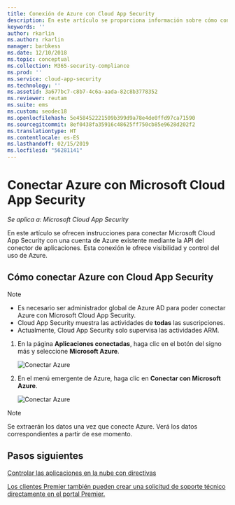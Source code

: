 ```yaml
---
title: Conexión de Azure con Cloud App Security
description: En este artículo se proporciona información sobre cómo conectar Azure con Cloud App Security mediante el conector de API para la visibilidad y el control del uso.
keywords: ''
author: rkarlin
ms.author: rkarlin
manager: barbkess
ms.date: 12/10/2018
ms.topic: conceptual
ms.collection: M365-security-compliance
ms.prod: ''
ms.service: cloud-app-security
ms.technology: ''
ms.assetid: 3a677bc7-c8b7-4c6a-aada-82c8b3778352
ms.reviewer: reutam
ms.suite: ems
ms.custom: seodec18
ms.openlocfilehash: 5e458452221509b399d9a78e4de0ffd97ca71590
ms.sourcegitcommit: 8ef0438fa35916c48625ff750cb85e9628d202f2
ms.translationtype: HT
ms.contentlocale: es-ES
ms.lasthandoff: 02/15/2019
ms.locfileid: "56281141"
---
```

# <a name="connect-azure-to-microsoft-cloud-app-security"></a>Conectar Azure con Microsoft Cloud App Security

*Se aplica a: Microsoft Cloud App Security*

En este artículo se ofrecen instrucciones para conectar Microsoft Cloud App Security con una cuenta de Azure existente mediante la API del conector de aplicaciones. Esta conexión le ofrece visibilidad y control del uso de Azure. 
  
## <a name="how-to-connect-azure-to-cloud-app-security"></a>Cómo conectar Azure con Cloud App Security  
  
> [!NOTE]
> - Es necesario ser administrador global de Azure AD para poder conectar Azure con Microsoft Cloud App Security. 
> - Cloud App Security muestra las actividades de **todas** las suscripciones.
>-  Actualmente, Cloud App Security solo supervisa las actividades ARM. 
 
1.  En la página **Aplicaciones conectadas**, haga clic en el botón del signo más y seleccione **Microsoft Azure**.  
  
     ![Conectar Azure](./media/connect-azure-menu.png) 

2.  En el menú emergente de Azure, haga clic en **Conectar con Microsoft Azure**.

      ![Conectar Azure](./media/connect-azure.png) 
 
> [!NOTE] 
> Se extraerán los datos una vez que conecte Azure. Verá los datos correspondientes a partir de ese momento.


## <a name="next-steps"></a>Pasos siguientes 
[Controlar las aplicaciones en la nube con directivas](control-cloud-apps-with-policies.md)   

[Los clientes Premier también pueden crear una solicitud de soporte técnico directamente en el portal Premier.](https://premier.microsoft.com/)  
  
  
